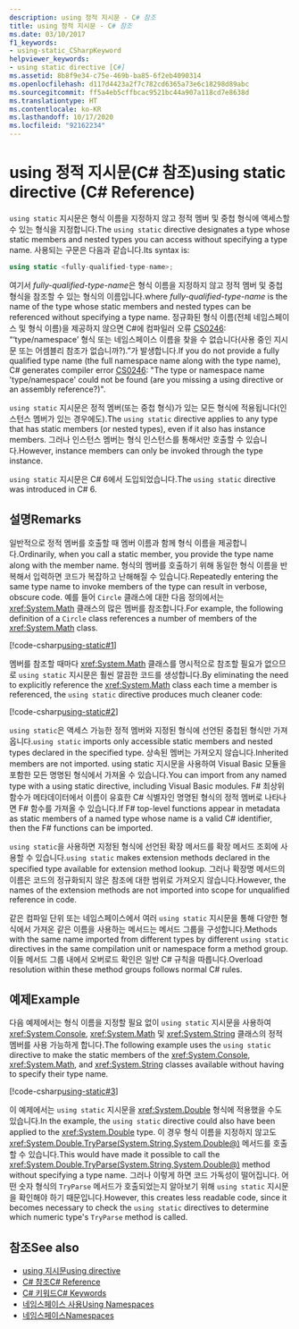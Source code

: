 ```yaml
---
description: using 정적 지시문 - C# 참조
title: using 정적 지시문 - C# 참조
ms.date: 03/10/2017
f1_keywords:
- using-static_CSharpKeyword
helpviewer_keywords:
- using static directive [C#]
ms.assetid: 8b8f9e34-c75e-469b-ba85-6f2eb4090314
ms.openlocfilehash: d117d4423a2f7c782cd6365a73e6c18298d89abc
ms.sourcegitcommit: ff5a4eb5cffbcac9521bc44a907a118cd7e8638d
ms.translationtype: HT
ms.contentlocale: ko-KR
ms.lasthandoff: 10/17/2020
ms.locfileid: "92162234"
---
```

# <a name="using-static-directive-c-reference"></a><span data-ttu-id="a8113-103">using 정적 지시문(C# 참조)</span><span class="sxs-lookup"><span data-stu-id="a8113-103">using static directive (C# Reference)</span></span>

<span data-ttu-id="a8113-104">`using static` 지시문은 형식 이름을 지정하지 않고 정적 멤버 및 중첩 형식에 액세스할 수 있는 형식을 지정합니다.</span><span class="sxs-lookup"><span data-stu-id="a8113-104">The `using static` directive designates a type whose static members and nested types you can access without specifying a type name.</span></span> <span data-ttu-id="a8113-105">사용되는 구문은 다음과 같습니다.</span><span class="sxs-lookup"><span data-stu-id="a8113-105">Its syntax is:</span></span>

```csharp
using static <fully-qualified-type-name>;
```

<span data-ttu-id="a8113-106">여기서 *fully-qualified-type-name*은 형식 이름을 지정하지 않고 정적 멤버 및 중첩 형식을 참조할 수 있는 형식의 이름입니다.</span><span class="sxs-lookup"><span data-stu-id="a8113-106">where *fully-qualified-type-name* is the name of the type whose static members and nested types can be referenced without specifying a type name.</span></span> <span data-ttu-id="a8113-107">정규화된 형식 이름(전체 네임스페이스 및 형식 이름)을 제공하지 않으면 C#에 컴파일러 오류 [CS0246](../compiler-messages/cs0246.md): “‘type/namespace’ 형식 또는 네임스페이스 이름을 찾을 수 없습니다(사용 중인 지시문 또는 어셈블리 참조가 없습니까?).”가 발생합니다.</span><span class="sxs-lookup"><span data-stu-id="a8113-107">If you do not provide a fully qualified type name (the full namespace name along with the type name), C# generates compiler error [CS0246](../compiler-messages/cs0246.md): "The type or namespace name 'type/namespace' could not be found (are you missing a using directive or an assembly reference?)".</span></span>

<span data-ttu-id="a8113-108">`using static` 지시문은 정적 멤버(또는 중첩 형식)가 있는 모든 형식에 적용됩니다(인스턴스 멤버가 있는 경우에도).</span><span class="sxs-lookup"><span data-stu-id="a8113-108">The `using static` directive applies to any type that has static members (or nested types), even if it also has instance members.</span></span> <span data-ttu-id="a8113-109">그러나 인스턴스 멤버는 형식 인스턴스를 통해서만 호출할 수 있습니다.</span><span class="sxs-lookup"><span data-stu-id="a8113-109">However, instance members can only be invoked through the type instance.</span></span>

<span data-ttu-id="a8113-110">`using static` 지시문은 C# 6에서 도입되었습니다.</span><span class="sxs-lookup"><span data-stu-id="a8113-110">The `using static` directive was introduced in C# 6.</span></span>

## <a name="remarks"></a><span data-ttu-id="a8113-111">설명</span><span class="sxs-lookup"><span data-stu-id="a8113-111">Remarks</span></span>

<span data-ttu-id="a8113-112">일반적으로 정적 멤버를 호출할 때 멤버 이름과 함께 형식 이름을 제공합니다.</span><span class="sxs-lookup"><span data-stu-id="a8113-112">Ordinarily, when you call a static member, you provide the type name along with the member name.</span></span> <span data-ttu-id="a8113-113">형식의 멤버를 호출하기 위해 동일한 형식 이름을 반복해서 입력하면 코드가 복잡하고 난해해질 수 있습니다.</span><span class="sxs-lookup"><span data-stu-id="a8113-113">Repeatedly entering the same type name to invoke members of the type can result in verbose, obscure code.</span></span> <span data-ttu-id="a8113-114">예를 들어 `Circle` 클래스에 대한 다음 정의에서는 <xref:System.Math> 클래스의 많은 멤버를 참조합니다.</span><span class="sxs-lookup"><span data-stu-id="a8113-114">For example, the following definition of a `Circle` class references a number of members of the <xref:System.Math> class.</span></span>

[!code-csharp[using-static#1](~/samples/snippets/csharp/language-reference/keywords/using/using-static1.cs#1)]

<span data-ttu-id="a8113-115">멤버를 참조할 때마다 <xref:System.Math> 클래스를 명시적으로 참조할 필요가 없으므로 `using static` 지시문은 훨씬 깔끔한 코드를 생성합니다.</span><span class="sxs-lookup"><span data-stu-id="a8113-115">By eliminating the need to explicitly reference the <xref:System.Math> class each time a member is referenced, the `using static` directive produces much cleaner code:</span></span>

[!code-csharp[using-static#2](~/samples/snippets/csharp/language-reference/keywords/using/using-static2.cs#1)]

<span data-ttu-id="a8113-116">`using static`은 액세스 가능한 정적 멤버와 지정된 형식에 선언된 중첩된 형식만 가져옵니다.</span><span class="sxs-lookup"><span data-stu-id="a8113-116">`using static` imports only accessible static members and nested types declared in the specified type.</span></span>  <span data-ttu-id="a8113-117">상속된 멤버는 가져오지 않습니다.</span><span class="sxs-lookup"><span data-stu-id="a8113-117">Inherited members are not imported.</span></span>  <span data-ttu-id="a8113-118">using static 지시문을 사용하여 Visual Basic 모듈을 포함한 모든 명명된 형식에서 가져올 수 있습니다.</span><span class="sxs-lookup"><span data-stu-id="a8113-118">You can import from any named type with a using static directive, including Visual Basic modules.</span></span>  <span data-ttu-id="a8113-119">F# 최상위 함수가 메타데이터에서 이름이 유효한 C# 식별자인 명명된 형식의 정적 멤버로 나타나면 F# 함수를 가져올 수 있습니다.</span><span class="sxs-lookup"><span data-stu-id="a8113-119">If F# top-level functions appear in metadata as static members of a named type whose name is a valid C# identifier, then the F# functions can be imported.</span></span>

 <span data-ttu-id="a8113-120">`using static`을 사용하면 지정된 형식에 선언된 확장 메서드를 확장 메서드 조회에 사용할 수 있습니다.</span><span class="sxs-lookup"><span data-stu-id="a8113-120">`using static` makes extension methods declared in the specified type available for extension method lookup.</span></span>  <span data-ttu-id="a8113-121">그러나 확장명 메서드의 이름은 코드의 정규화되지 않은 참조에 대한 범위로 가져오지 않습니다.</span><span class="sxs-lookup"><span data-stu-id="a8113-121">However, the names of the extension methods are not imported into scope for unqualified reference in code.</span></span>

 <span data-ttu-id="a8113-122">같은 컴파일 단위 또는 네임스페이스에서 여러 `using static` 지시문을 통해 다양한 형식에서 가져온 같은 이름을 사용하는 메서드는 메서드 그룹을 구성합니다.</span><span class="sxs-lookup"><span data-stu-id="a8113-122">Methods with the same name imported from different types by different `using static` directives in the same compilation unit or namespace form a method group.</span></span>  <span data-ttu-id="a8113-123">이들 메서드 그룹 내에서 오버로드 확인은 일반 C# 규칙을 따릅니다.</span><span class="sxs-lookup"><span data-stu-id="a8113-123">Overload resolution within these method groups follows normal C# rules.</span></span>

## <a name="example"></a><span data-ttu-id="a8113-124">예제</span><span class="sxs-lookup"><span data-stu-id="a8113-124">Example</span></span>

<span data-ttu-id="a8113-125">다음 예제에서는 형식 이름을 지정할 필요 없이 `using static` 지시문을 사용하여 <xref:System.Console>, <xref:System.Math> 및 <xref:System.String> 클래스의 정적 멤버를 사용 가능하게 합니다.</span><span class="sxs-lookup"><span data-stu-id="a8113-125">The following example uses the `using static` directive to make the static members of the <xref:System.Console>, <xref:System.Math>, and <xref:System.String> classes available without having to specify their type name.</span></span>

[!code-csharp[using-static#3](~/samples/snippets/csharp/language-reference/keywords/using/using-static3.cs)]

<span data-ttu-id="a8113-126">이 예제에서는 `using static` 지시문을 <xref:System.Double> 형식에 적용했을 수도 있습니다.</span><span class="sxs-lookup"><span data-stu-id="a8113-126">In the example, the `using static` directive could also have been applied to the <xref:System.Double> type.</span></span> <span data-ttu-id="a8113-127">이 경우 형식 이름을 지정하지 않고도 <xref:System.Double.TryParse(System.String,System.Double@)> 메서드를 호출할 수 있습니다.</span><span class="sxs-lookup"><span data-stu-id="a8113-127">This would have made it possible to call the <xref:System.Double.TryParse(System.String,System.Double@)> method without specifying a type name.</span></span> <span data-ttu-id="a8113-128">그러나 이렇게 하면 코드 가독성이 떨어집니다. 어떤 숫자 형식의 `TryParse` 메서드가 호출되었는지 알아보기 위해 `using static` 지시문을 확인해야 하기 때문입니다.</span><span class="sxs-lookup"><span data-stu-id="a8113-128">However, this creates less readable code, since it becomes necessary to check the `using static` directives to determine which numeric type's `TryParse` method is called.</span></span>

## <a name="see-also"></a><span data-ttu-id="a8113-129">참조</span><span class="sxs-lookup"><span data-stu-id="a8113-129">See also</span></span>

- [<span data-ttu-id="a8113-130">using 지시문</span><span class="sxs-lookup"><span data-stu-id="a8113-130">using directive</span></span>](using-directive.md)
- [<span data-ttu-id="a8113-131">C# 참조</span><span class="sxs-lookup"><span data-stu-id="a8113-131">C# Reference</span></span>](../index.md)
- [<span data-ttu-id="a8113-132">C# 키워드</span><span class="sxs-lookup"><span data-stu-id="a8113-132">C# Keywords</span></span>](index.md)
- [<span data-ttu-id="a8113-133">네임스페이스 사용</span><span class="sxs-lookup"><span data-stu-id="a8113-133">Using Namespaces</span></span>](../../programming-guide/namespaces/using-namespaces.md)
- [<span data-ttu-id="a8113-134">네임스페이스</span><span class="sxs-lookup"><span data-stu-id="a8113-134">Namespaces</span></span>](../../programming-guide/namespaces/index.md)
